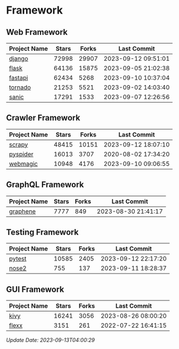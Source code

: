 # Framework

## Web Framework
| Project Name | Stars | Forks | Last Commit |
| ------------ | ----- | ----- | ----------- |
| [django](https://github.com/django/django) | 72998 | 29907 | 2023-09-12 09:51:01 |
| [flask](https://github.com/pallets/flask) | 64136 | 15875 | 2023-09-05 21:02:38 |
| [fastapi](https://github.com/tiangolo/fastapi) | 62434 | 5268 | 2023-09-10 10:37:04 |
| [tornado](https://github.com/tornadoweb/tornado) | 21253 | 5521 | 2023-09-02 14:03:40 |
| [sanic](https://github.com/sanic-org/sanic) | 17291 | 1533 | 2023-09-07 12:26:56 |

## Crawler Framework
| Project Name | Stars | Forks | Last Commit |
| ------------ | ----- | ----- | ----------- |
| [scrapy](https://github.com/scrapy/scrapy) | 48415 | 10151 | 2023-09-12 18:07:10 |
| [pyspider](https://github.com/binux/pyspider) | 16013 | 3707 | 2020-08-02 17:34:20 |
| [webmagic](https://github.com/code4craft/webmagic) | 10948 | 4176 | 2023-09-10 09:06:55 |

## GraphQL Framework
| Project Name | Stars | Forks | Last Commit |
| ------------ | ----- | ----- | ----------- |
| [graphene](https://github.com/graphql-python/graphene) | 7777 | 849 | 2023-08-30 21:41:17 |

## Testing Framework
| Project Name | Stars | Forks | Last Commit |
| ------------ | ----- | ----- | ----------- |
| [pytest](https://github.com/pytest-dev/pytest) | 10585 | 2405 | 2023-09-12 22:17:20 |
| [nose2](https://github.com/nose-devs/nose2) | 755 | 137 | 2023-09-11 18:28:37 |

## GUI Framework
| Project Name | Stars | Forks | Last Commit |
| ------------ | ----- | ----- | ----------- |
| [kivy](https://github.com/kivy/kivy) | 16241 | 3056 | 2023-08-26 08:00:20 |
| [flexx](https://github.com/flexxui/flexx) | 3151 | 261 | 2022-07-22 16:41:15 |

*Update Date: 2023-09-13T04:00:29*